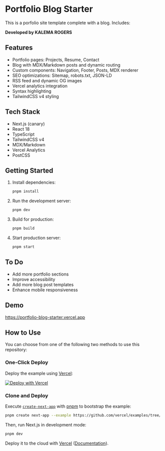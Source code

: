 # Portfolio Blog Starter

This is a porfolio site template complete with a blog. Includes:

**Developed by KALEMA ROGERS**

## Features
- Portfolio pages: Projects, Resume, Contact
- Blog with MDX/Markdown posts and dynamic routing
- Custom components: Navigation, Footer, Posts, MDX renderer
- SEO optimizations: Sitemap, robots.txt, JSON-LD
- RSS feed and dynamic OG images
- Vercel analytics integration
- Syntax highlighting
- TailwindCSS v4 styling

## Tech Stack
- Next.js (canary)
- React 18
- TypeScript
- TailwindCSS v4
- MDX/Markdown
- Vercel Analytics
- PostCSS

## Getting Started
1. Install dependencies:
	```bash
	pnpm install
	```
2. Run the development server:
	```bash
	pnpm dev
	```
3. Build for production:
	```bash
	pnpm build
	```
4. Start production server:
	```bash
	pnpm start
	```

## To Do
- Add more portfolio sections
- Improve accessibility
- Add more blog post templates
- Enhance mobile responsiveness


## Demo

https://portfolio-blog-starter.vercel.app

## How to Use

You can choose from one of the following two methods to use this repository:

### One-Click Deploy

Deploy the example using [Vercel](https://vercel.com?utm_source=github&utm_medium=readme&utm_campaign=vercel-examples):

[![Deploy with Vercel](https://vercel.com/button)](https://vercel.com/new/clone?repository-url=https://github.com/vercel/examples/tree/main/solutions/blog&project-name=blog&repository-name=blog)

### Clone and Deploy

Execute [`create-next-app`](https://github.com/vercel/next.js/tree/canary/packages/create-next-app) with [pnpm](https://pnpm.io/installation) to bootstrap the example:

```bash
pnpm create next-app --example https://github.com/vercel/examples/tree/main/solutions/blog blog
```

Then, run Next.js in development mode:

```bash
pnpm dev
```

Deploy it to the cloud with [Vercel](https://vercel.com/templates) ([Documentation](https://nextjs.org/docs/app/building-your-application/deploying)).
